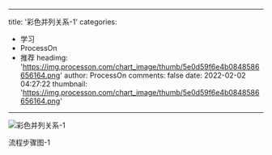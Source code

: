 
---
title: '彩色并列关系-1'
categories: 
 - 学习
 - ProcessOn
 - 推荐
headimg: 'https://img.processon.com/chart_image/thumb/5e0d59f6e4b0848586656164.png'
author: ProcessOn
comments: false
date: 2022-02-02 04:27:22
thumbnail: 'https://img.processon.com/chart_image/thumb/5e0d59f6e4b0848586656164.png'
---

<div>   
<img class="thumb" alt="彩色并列关系-1" src="https://img.processon.com/chart_image/thumb/5e0d59f6e4b0848586656164.png" referrerpolicy="no-referrer">
<p>流程步骤图-1</p>  
</div>
            